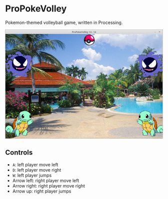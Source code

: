 # ProPokeVolley

Pokemon-themed volleyball game, written in Processing.

![ProPokeVolley v1.0](Screenshots/ProPokeVolley_1_0.png)

## Controls

 * `A`: left player move left
 * `D`: left player move right
 * `W`: left player jumps
 * Arrow left: right player move left
 * Arrow right: right player move right
 * Arrow up: right player jumps



